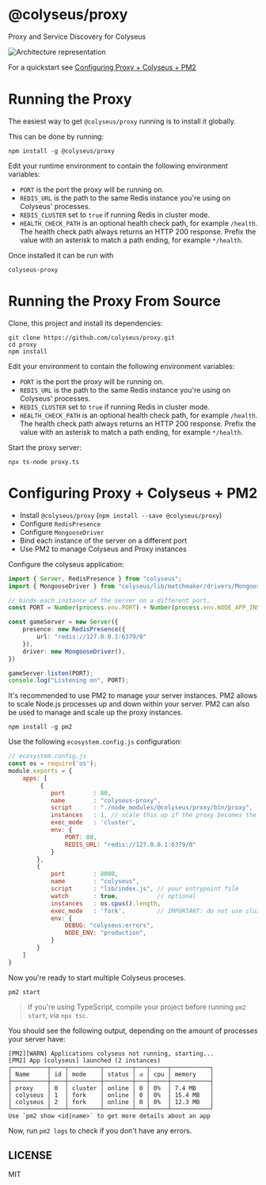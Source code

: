 # @colyseus/proxy

Proxy and Service Discovery for Colyseus

<img src="architecture.png?raw=true" alt="Architecture representation" />

For a quickstart see [Configuring Proxy + Colyseus + PM2](#configuring-proxy--colyseus--pm2)

# Running the Proxy

The easiest way to get `@colyseus/proxy` running is to install it globally.

This can be done by running:

```
npm install -g @colyseus/proxy
```

Edit your runtime environment to contain the following environment variables:

- `PORT` is the port the proxy will be running on.
- `REDIS_URL` is the path to the same Redis instance you're using on Colyseus' processes.
- `REDIS_CLUSTER` set to `true` if running Redis in cluster mode.
- `HEALTH_CHECK_PATH` is an optional health check path, for example `/health`. The health check path always returns an HTTP 200 response. Prefix the value with an asterisk to match a path ending, for example `*/health`.

Once installed it can be run with

```
colyseus-proxy
```

# Running the Proxy From Source

Clone, this project and install its dependencies:

```
git clone https://github.com/colyseus/proxy.git
cd proxy
npm install
```

Edit your environment to contain the following environment variables:

- `PORT` is the port the proxy will be running on.
- `REDIS_URL` is the path to the same Redis instance you're using on Colyseus' processes.
- `REDIS_CLUSTER` set to `true` if running Redis in cluster mode.
- `HEALTH_CHECK_PATH` is an optional health check path, for example `/health`. The health check path always returns an HTTP 200 response. Prefix the value with an asterisk to match a path ending, for example `*/health`.

Start the proxy server:

```
npx ts-node proxy.ts
```

# Configuring Proxy + Colyseus + PM2

- Install `@colyseus/proxy` (`npm install --save @colyseus/proxy`)
- Configure `RedisPresence`
- Configure `MongooseDriver`
- Bind each instance of the server on a different port
- Use PM2 to manage Colyseus and Proxy instances

Configure the colyseus application:

```typescript
import { Server, RedisPresence } from "colyseus";
import { MongooseDriver } from "colyseus/lib/matchmaker/drivers/MongooseDriver"

// binds each instance of the server on a different port.
const PORT = Number(process.env.PORT) + Number(process.env.NODE_APP_INSTANCE);

const gameServer = new Server({
    presence: new RedisPresence({
        url: "redis://127.0.0.1:6379/0"
    }),
    driver: new MongooseDriver(),
})

gameServer.listen(PORT);
console.log("Listening on", PORT);
```

It's recommended to use PM2 to manage your server instances. PM2 allows to scale
Node.js processes up and down within your server.
PM2 can also be used to manage and scale up the proxy instances.

```
npm install -g pm2
```

Use the following `ecosystem.config.js` configuration:

```javascript
// ecosystem.config.js
const os = require('os');
module.exports = {
    apps: [
         {
            port        : 80,
            name        : "colyseus-proxy",
            script      : "./node_modules/@colyseus/proxy/bin/proxy",
            instances   : 1, // scale this up if the proxy becomes the bottleneck
            exec_mode   : 'cluster',
            env: {
                PORT: 80,
                REDIS_URL: "redis://127.0.0.1:6379/0"
            }
        },
        {
            port        : 8080,
            name        : "colyseus",
            script      : "lib/index.js", // your entrypoint file
            watch       : true,           // optional
            instances   : os.cpus().length,
            exec_mode   : 'fork',         // IMPORTANT: do not use cluster mode.
            env: {
                DEBUG: "colyseus:errors",
                NODE_ENV: "production",
            }
        }
    ]
}
```

Now you're ready to start multiple Colyseus proceses.

```
pm2 start
```

> If you're using TypeScript, compile your project before running `pm2 start`,
> via `npx tsc`.

You should see the following output, depending on the amount of processes your
server have:

```
[PM2][WARN] Applications colyseus not running, starting...
[PM2] App [colyseus] launched (2 instances)
┌──────────┬────┬─────────┬────────┬───┬─────┬───────────┐
│ Name     │ id │ mode    │ status │ ↺ │ cpu │ memory    │
├──────────┼────┼─────────┼────────┼───┼─────┼───────────┤
│ proxy    │ 0  │ cluster │ online │ 0 │ 0%  │ 7.4 MB    │
│ colyseus │ 1  │ fork    │ online │ 0 │ 0%  │ 15.4 MB   │
│ colyseus │ 2  │ fork    │ online │ 0 │ 0%  │ 12.3 MB   │
└──────────┴────┴─────────┴────────┴───┴─────┴───────────┘
Use `pm2 show <id|name>` to get more details about an app
```

Now, run `pm2 logs` to check if you don't have any errors.


## LICENSE

MIT
